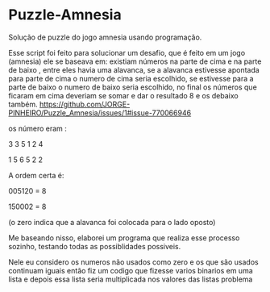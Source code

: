 # Puzzle-Amnesia
Solução de puzzle do jogo amnesia usando programação.

Esse script foi feito para solucionar um desafio, que é feito em um jogo (amnesia)
ele se baseava em: existiam números na parte de cima e na parte de baixo , entre eles havia uma 
alavanca, se a alavanca estivesse apontada para parte de cima o numero de cima seria 
escolhido, se estivesse para a parte de baixo o numero de baixo 
seria escolhido, no final os números que ficaram em cima 
deveriam se somar e dar o resultado 8 e os debaixo também.
https://github.com/JORGE-PINHEIRO/Puzzle_Amnesia/issues/1#issue-770066946

os número eram :

3  3  5  1  2  4


1  5  6  5  2  2

A ordem certa é:

005120 = 8

150002 = 8

(o zero indica que a alavanca foi colocada para o lado oposto)

Me baseando nisso, elaborei um programa que realiza esse processo sozinho, testando todas
as possiblidades possiveis.

Nele eu considero os numeros não usados como zero e os que são usados continuam iguais
então fiz um codigo que fizesse varios binarios em uma lista e depois essa lista 
seria multiplicada nos valores das listas problema 
